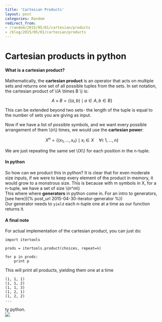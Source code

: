 ```yaml
---
title: 'Cartesian Products'
layout: post
categories: Random
redirect_from:
- /random/2015/05/01/cartesian/products
- /blog/2015/05/01/cartesian/products
---
```


# Cartesian products in python

#### What is a cartesian product? 

Mathematically, the **cartesian product** is an operator that acts on multiple sets and returns one set of all possible tuples from the sets. In set notation, the cartesian product of \\(A \times B \\) is:

$$
  A \times B = \{(a, b) \mid a \in A, b \in B\}
$$

This can be extended beyond two sets- the length of the tuple is equal to the number of sets you are giving as input.

Now if we have a list of possible symbols, and we want every possible arrangement of them \\(n\\) times, we would use the **cartesian power**:

$$
  X^{n} = \{(x_1, ... , x_n) \mid x_i \in X \quad \forall i \colon 1, ..., n \}
$$

We are just repeating the same set \\(X\\) for each position in the n-tuple.

#### In python

So how can we product this in python? 
It is clear that for even moderate size inputs, if we were to keep every element of the product in memory, it would grow to a monstrous size. 
This is because with m symbols in X, for a n-tuple, we have a set of size \\(n^m\\)  
This where where **generators** in python come in. For an intro to generators, [see here]({% post_url 2015-04-30-iterator-generator %})  
Our generator needs to `yield` each n-tuple one at a time as our function returns it.

#### A final note

For actual implementation of the cartesian product, you can just do:

    import itertools

    prods = itertools.product(choices, repeat=n)

    for p in prods:
        print p


This will print all products, yielding them one at a time

    (1, 1, 1)
    (1, 1, 2)
    (1, 1, 3)
    (1, 2, 1)
    (1, 2, 2)
    ...

ty python.  
![](http://imgs.xkcd.com/comics/python.png)
